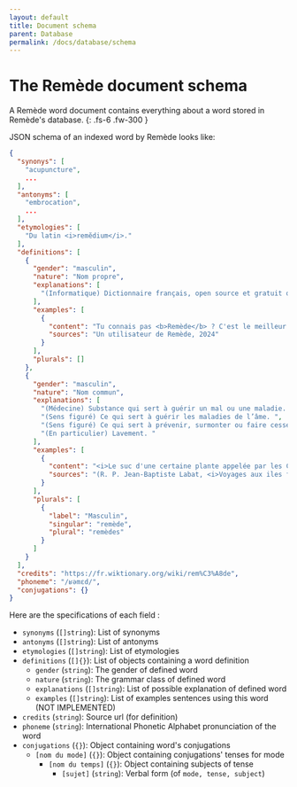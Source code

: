 ```yaml
---
layout: default
title: Document schema
parent: Database
permalink: /docs/database/schema
---
```


# The Remède document schema
A Remède word document contains everything about a word stored in Remède's database. 
{: .fs-6 .fw-300 }

JSON schema of an indexed word by Remède looks like:

```json
{
  "synonys": [
    "acupuncture",
    ...
  ],
  "antonyms": [
    "embrocation",
    ...
  ],
  "etymologies": [
    "Du latin <i>remĕdium</i>."
  ],
  "definitions": [
    {
      "gender": "masculin",
      "nature": "Nom propre",
      "explanations": [
        "(Informatique) Dictionnaire français, open source et gratuit qui a pour objectif de remplacer Antidote."
      ],
      "examples": [
        {
          "content": "Tu connais pas <b>Remède</b> ? C'est le meilleur dictionnaire mobile !",
          "sources": "Un utilisateur de Remède, 2024"
        }
      ],
      "plurals": []
    },
    {
      "gender": "masculin",
      "nature": "Nom commun",
      "explanations": [
        "(Médecine) Substance qui sert à guérir un mal ou une maladie. ",
        "(Sens figuré) Ce qui sert à guérir les maladies de l’âme. ",
        "(Sens figuré) Ce qui sert à prévenir, surmonter ou faire cesser un malheur, un inconvénient ou une disgrâce. ",
        "(En particulier) Lavement. "
      ],
      "examples": [
        {
          "content": "<i>Le suc d'une certaine plante appelée par les Caraïbes </i>touloula<i>, et par les Français </i>herbes aux flèches<i>, est, dit-on, le seul <b>remède</b> contre les plaies faites par les flèches empoisonnées avec le suc de mancenilier.</i> ",
          "sources": "(R. P. Jean-Baptiste Labat, <i>Voyages aux iles françaises de l'Amérique</i>, nouvelle édition d'après celle de 1722, Paris&#160;: chez Lefebvre &amp; chez A.-J. Ducollet, 1831, page 75)"
        }
      ],
      "plurals": [
        {
          "label": "Masculin",
          "singular": "remède",
          "plural": "remèdes"
        }
      ]
    }
  ],
  "credits": "https://fr.wiktionary.org/wiki/rem%C3%A8de",
  "phoneme": "/ʁəmɛd/",
  "conjugations": {}
}
```

Here are the specifications of each field :

- `synonyms` (`[]string`): List of synonyms
- `antonyms` (`[]string`): List of antonyms
- `etymologies` (`[]string`): List of etymologies
- `definitions` (`[]{}`): List of objects containing a word definition
    - `gender` (`string`): The gender of defined word
    - `nature` (`string`): The grammar class of defined word
    - `explanations` (`[]string`): List of possible explanation of defined word
    - `examples` (`[]string`): List of examples sentences using this word (NOT IMPLEMENTED)
- `credits` (`string`): Source url (for definition)
- `phoneme` (`string`): International Phonetic Alphabet pronunciation of the word
- `conjugations` (`{}`): Object containing word's conjugations
    - `[nom du mode]` (`{}`): Object containing conjugations' tenses for mode
        - `[nom du temps]` (`{}`): Object containing subjects of tense
            - `[sujet]` (`string`): Verbal form (of `mode, tense, subject`)

